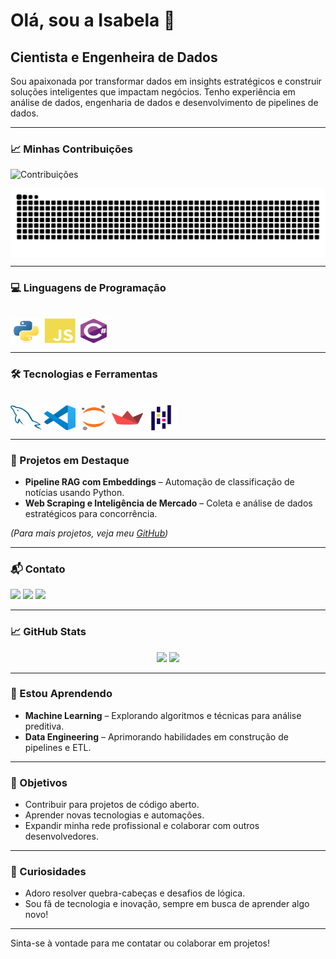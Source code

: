 # Olá, sou a Isabela 👋  
## Cientista e Engenheira de Dados

Sou apaixonada por transformar dados em insights estratégicos e construir soluções inteligentes que impactam negócios. Tenho experiência em análise de dados, engenharia de dados e desenvolvimento de pipelines de dados.

---


### 📈 Minhas Contribuições
![Contribuições](https://github-readme-streak-stats.herokuapp.com/?user=isabelamelop&theme=dark)

<picture align="center">
  <source media="(prefers-color-scheme: dark)" srcset="https://raw.githubusercontent.com/isabelamelop/isabelamelop/output/github-contribution-grid-snake-dark.svg">
  <source media="(prefers-color-scheme: light)" srcset="https://raw.githubusercontent.com/isabelamelop/isabelamelop/output/github-contribution-grid-snake-dark.svg">
  <img align="center" alt="github contribution grid snake animation" src="https://raw.githubusercontent.com/isabelamelop/isabelamelop/output/github-contribution-grid-snake.svg">
</picture>

---

### 💻 Linguagens de Programação
<div style="display: inline_block"><br>
  <img align="center" alt="Python" height="40" width="50" src="https://raw.githubusercontent.com/devicons/devicon/master/icons/python/python-original.svg">
  <img align="center" alt="JavaScript" height="40" width="50" src="https://raw.githubusercontent.com/devicons/devicon/master/icons/javascript/javascript-plain.svg">
  <img align="center" alt="CSharp" height="40" width="50" src="https://raw.githubusercontent.com/devicons/devicon/master/icons/csharp/csharp-original.svg">
</div>

---

### 🛠 Tecnologias e Ferramentas
<div style="display: inline_block"><br>
  <img align="center" alt="SQL" height="40" width="50" src="https://raw.githubusercontent.com/devicons/devicon/master/icons/mysql/mysql-original.svg">
  <img align="center" alt="VSCode" height="40" width="50" src="https://raw.githubusercontent.com/devicons/devicon/master/icons/vscode/vscode-original.svg">
  <img align="center" alt="Jupyter" height="40" width="50" src="https://raw.githubusercontent.com/devicons/devicon/master/icons/jupyter/jupyter-original.svg">
  <img align="center" alt="Streamlit" height="40" width="50" src="https://raw.githubusercontent.com/devicons/devicon/master/icons/streamlit/streamlit-original.svg">
  <img align="center" alt="Pandas" height="40" width="50" src="https://raw.githubusercontent.com/devicons/devicon/master/icons/pandas/pandas-original.svg">
</div>

---

### 📂 Projetos em Destaque 
- **Pipeline RAG com Embeddings** – Automação de classificação de notícias usando Python.  
- **Web Scraping e Inteligência de Mercado** – Coleta e análise de dados estratégicos para concorrência.  

*(Para mais projetos, veja meu [GitHub](https://github.com/isabelamelop))*  

---

### 📬 Contato
<div>
  <a href="https://instagram.com/isamelo.p" target="_blank"><img src="https://img.shields.io/badge/-Instagram-%23E4405F?style=for-the-badge&logo=instagram&logoColor=white" target="_blank"></a>
  <a href="mailto:isamp1612@gmail.com"><img src="https://img.shields.io/badge/-Gmail-%23333?style=for-the-badge&logo=gmail&logoColor=white" target="_blank"></a>
  <a href="https://www.linkedin.com/in/isamelo-p" target="_blank"><img src="https://img.shields.io/badge/-LinkedIn-%230077B5?style=for-the-badge&logo=linkedin&logoColor=white" target="_blank"></a> 
</div>

---

### 📈 GitHub Stats
<div align="center">
  <img src="https://github-readme-stats.vercel.app/api?username=isabelamelop&show_icons=true&theme=dark&count_private=true" />
  <img src="https://github-readme-stats.vercel.app/api/top-langs/?username=isabelamelop&layout=compact&theme=dark" />
</div>

---

### 🌱 Estou Aprendendo
- **Machine Learning** – Explorando algoritmos e técnicas para análise preditiva.
- **Data Engineering** – Aprimorando habilidades em construção de pipelines e ETL.

---

### 🎯 Objetivos
- Contribuir para projetos de código aberto.
- Aprender novas tecnologias e automações.
- Expandir minha rede profissional e colaborar com outros desenvolvedores.

---

### 🎉 Curiosidades
- Adoro resolver quebra-cabeças e desafios de lógica.
- Sou fã de tecnologia e inovação, sempre em busca de aprender algo novo!

---

Sinta-se à vontade para me contatar ou colaborar em projetos!
